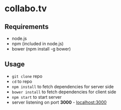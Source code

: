 # collabo.tv

## Requirements
* node.js
* npm (included in node.js)
* bower (npm install -g bower)

## Usage
* `git clone` repo
* `cd` to repo
* `npm install` to fetch dependencies for server side
* `bower install` to fetch dependencies for client side
* `npm start` to start server
*  server listening on port **3000** - [localhost:3000](http://localhost:3000)